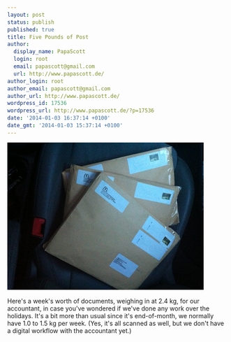 ```yaml
---
layout: post
status: publish
published: true
title: Five Pounds of Post
author:
  display_name: PapaScott
  login: root
  email: papascott@gmail.com
  url: http://www.papascott.de/
author_login: root
author_email: papascott@gmail.com
author_url: http://www.papascott.de/
wordpress_id: 17536
wordpress_url: http://www.papascott.de/?p=17536
date: '2014-01-03 16:37:14 +0100'
date_gmt: '2014-01-03 15:37:14 +0100'
---
```

<p><a href="/wordpress/wp-content/uploads/2014/01/photo1.jpg"><img src="/wordpress/wp-content/uploads/2014/01/photo1.jpg" alt="Five Pounds of Post" width="450" height="337" class="size-full wp-image-17540" /></a></p>
<p>Here's a week's worth of documents, weighing in at 2.4 kg, for our accountant, in case you've wondered if we've done any work over the holidays. It's a bit more than usual since it's end-of-month, we normally have 1.0 to 1.5 kg per week. (Yes, it's all scanned as well, but we don't have a digital workflow with the accountant yet.)</p>
